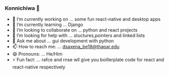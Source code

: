 ### Konnichiwa 👋

- 🔭 I’m currently working on ... some fun react-native and desktop apps
- 🌱 I’m currently learning ... Django
- 👯 I’m looking to collaborate on ... python and react projects
- 🤔 I’m looking for help with ... stuctures,pointers and linked lists
- 💬 Ask me about ... gui development with python
- 📫 How to reach me: ... dsaxena_be18@thapar.edu
- 😄 Pronouns:  ... He/Him
- ⚡ Fun fact: ... rafce and rnse wll give you boillerplate code for react and react-native respectively


